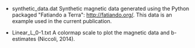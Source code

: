 - synthetic_data.dat
	Synthetic magnetic data generated using the Python packaged "Fatiando a Terra":	
	http://fatiando.org/. This data is an example used in the current publication.
	
- Linear_L_0-1.txt
	A colormap scale to plot the magnetic data and b-estimates (Niccoli, 2014).
